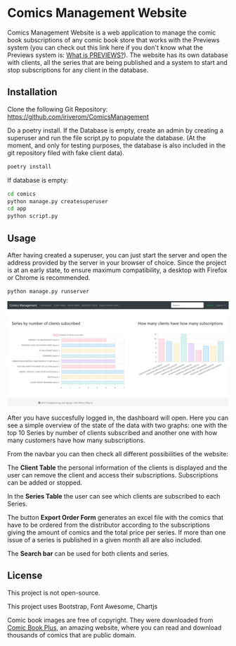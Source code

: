 # Comics Management Website

Comics Management Website is a web application to manage the comic book subscriptions of any comic book store that works with the Previews system (you can check out this link here if you don't know what the Previews system is: [What is PREVIEWS?](https://www.previewsworld.com/Article/166508-What-is-PREVIEWS)). The website has its own database with clients, all the series that are being published and a system to start and stop subscriptions for any client in the database. 

## Installation

Clone the following Git Repository: https://github.com/iriverom/ComicsManagement


Do a poetry install.
If the Database is empty, create an admin by creating a superuser and run the file script.py to populate the database. (At the moment, and only for testing purposes, the database is also included in the git repository filed with fake client data). 

```bash
poetry install
```
If database is empty:
```bash
cd comics
python manage.py createsuperuser  
cd app
python script.py
```

## Usage

After having created a superuser, you can just start the server and open the address provided by the server in your browser of choice. Since the project is at an early state, to ensure maximum compatibility, a desktop with Firefox or Chrome is recommended.

```bash
python manage.py runserver
```
![Dashboard Screenshot](dashboard_screenshot.JPG)

After you have succesfully logged in, the dashboard will open. Here you can see a simple overview of the state of the data with two graphs: one with the top 10 Series by number of clients subscribed and another one with how many customers have how many subscriptions. 

From the navbar you can then check all different possibilities of the website:

The **Client Table** the personal information of the clients is displayed and the user can remove the client and access their subscriptions. Subscriptions can be added or stopped.

In the **Series Table** the user can see which clients are subscribed to each Series.

The button **Export Order Form** generates an excel file with the comics that have to be ordered from the distributor according to the subscriptions giving the amount of comics and the total price per series. If more than one issue of a series is published in a given month all are also included.

The **Search bar** can be used for both clients and series. 

## License

This project is not open-source.

This project uses Bootstrap, Font Awesome, Chartjs


Comic book images are free of copyright. They were downloaded from [Comic Book Plus](https://comicbookplus.com/), an amazing website, where you can read and download thousands of comics that are public domain. 